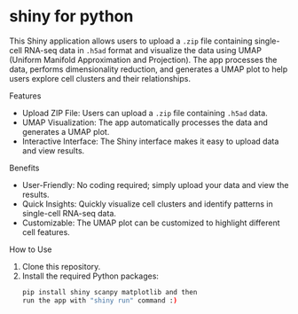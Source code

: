 # shiny for python
This Shiny application allows users to upload a `.zip` file containing single-cell RNA-seq data in `.h5ad` format and visualize the data using UMAP (Uniform Manifold Approximation and Projection). The app processes the data, performs dimensionality reduction, and generates a UMAP plot to help users explore cell clusters and their relationships.

Features
- Upload ZIP File: Users can upload a `.zip` file containing `.h5ad` data.
- UMAP Visualization: The app automatically processes the data and generates a UMAP plot.
- Interactive Interface: The Shiny interface makes it easy to upload data and view results.

Benefits
- User-Friendly: No coding required; simply upload your data and view the results.
- Quick Insights: Quickly visualize cell clusters and identify patterns in single-cell RNA-seq data.
- Customizable: The UMAP plot can be customized to highlight different cell features.

How to Use
1. Clone this repository.
2. Install the required Python packages:
   ```bash
   pip install shiny scanpy matplotlib and then
   run the app with "shiny run" command :)
